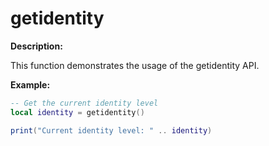 # getidentity

**Description:**

This function demonstrates the usage of the getidentity API.

**Example:**

```lua
-- Get the current identity level
local identity = getidentity()

print("Current identity level: " .. identity)
```

